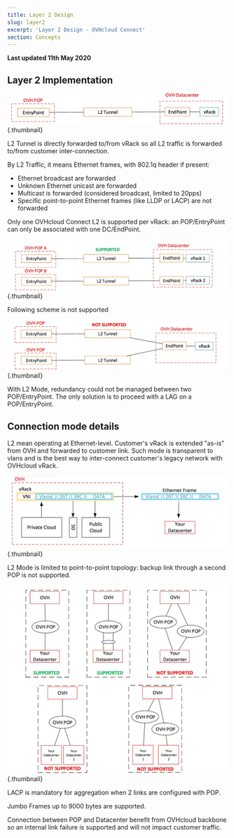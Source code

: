 ```yaml
---
title: Layer 2 Design
slug: layer2
excerpt: 'Layer 2 Design - OVHcloud Connect'
section: Concepts
---
```


**Last updated 11th May 2020**

## Layer 2 Implementation

![L2 Implementation](images/occ-l2-implementation.jpg){.thumbnail}

L2 Tunnel is directly forwarded to/from vRack so all L2 traffic is forwarded to/from customer inter-connection.

By L2 Traffic, it means Ethernet frames, with 802.1q header if present:
* Ethernet broadcast are forwarded
* Unknown Ethernet unicast are forwarded
* Multicast is forwarded (considered broadcast, limited to 20pps)
* Specific point-to-point Ethernet frames (like LLDP or LACP) are not forwarded

Only one OVHcloud Connect L2 is supported per vRack: an POP/EntryPoint can only be associated with one DC/EndPoint.

![Supported L2 Design](images/occ-l2-supported.jpg){.thumbnail}

Following scheme is not supported

![Unsupported L2 Design](images/occ-l2-unsupported.jpg){.thumbnail}

With L2 Mode, redundancy could not be managed between two POP/EntryPoint. The only solution is to proceed with a LAG on a POP/EntryPoint.

## Connection mode details

L2 mean operating at Ethernet-level. Customer's vRack is extended "as-is" from OVH and forwarded to customer link. Such mode is transparent to vlans and is the best way to inter-connect customer's legacy network with OVHcloud vRack.

![L2 Trafic](images/occ-l2-trafic.jpg){.thumbnail}

L2 Mode is limited to point-to-point topology: backup link through a second POP is not supported.

![L2 Topologies](images/occ-l2-topologies.jpg){.thumbnail}

LACP is mandatory for aggregation when 2 links are configured with POP.

Jumbo Frames up to 9000 bytes are supported.

Connection between POP and Datacenter benefit from OVHcloud backbone so an internal link failure is supported and will not impact customer traffic.
